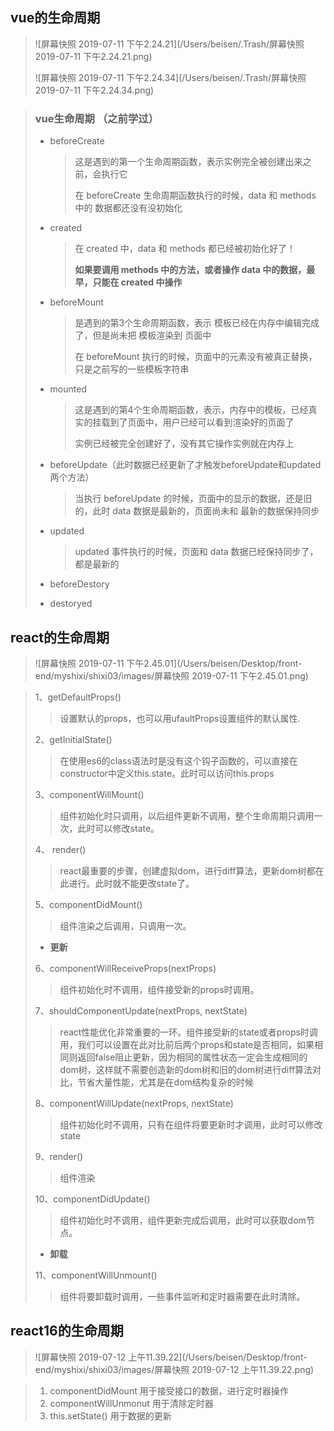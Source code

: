 ## vue的生命周期

> ![屏幕快照 2019-07-11 下午2.24.21](/Users/beisen/.Trash/屏幕快照 2019-07-11 下午2.24.21.png)
>
> ![屏幕快照 2019-07-11 下午2.24.34](/Users/beisen/.Trash/屏幕快照 2019-07-11 下午2.24.34.png)

> ### vue生命周期 （之前学过）
>
> - beforeCreate
>
>   > 这是遇到的第一个生命周期函数，表示实例完全被创建出来之前，会执行它
>   >
>   > 在 beforeCreate 生命周期函数执行的时候，data 和 methods 中的 数据都还没有没初始化
>
> - created
>
>   > 在 created 中，data 和 methods 都已经被初始化好了！
>   >
>   > **如果要调用 methods 中的方法，或者操作 data 中的数据，最早，只能在 created 中操作**
>
> - beforeMount
>
>   > 是遇到的第3个生命周期函数，表示 模板已经在内存中编辑完成了，但是尚未把 模板渲染到 页面中
>   >
>   > 在 beforeMount 执行的时候，页面中的元素没有被真正替换，只是之前写的一些模板字符串
>
> - mounted
>
>   > 这是遇到的第4个生命周期函数，表示，内存中的模板，已经真实的挂载到了页面中，用户已经可以看到渲染好的页面了
>   >
>   > 实例已经被完全创建好了，没有其它操作实例就在内存上
>
> - beforeUpdate（此时数据已经更新了才触发beforeUpdate和updated两个方法）
>
>   > 当执行 beforeUpdate 的时候，页面中的显示的数据，还是旧的，此时 data 数据是最新的，页面尚未和 最新的数据保持同步
>
> - updated
>
>   > updated 事件执行的时候，页面和 data 数据已经保持同步了，都是最新的
>
> - beforeDestory
>
> - destoryed 

## react的生命周期

> ![屏幕快照 2019-07-11 下午2.45.01](/Users/beisen/Desktop/front-end/myshixi/shixi03/images/屏幕快照 2019-07-11 下午2.45.01.png)

> 1、getDefaultProps()
>
> > 设置默认的props，也可以用ufaultProps设置组件的默认属性.
>
> 2、getInitialState()
>
> > 在使用es6的class语法时是没有这个钩子函数的，可以直接在constructor中定义this.state。此时可以访问this.props
>
> 3、componentWillMount()
>
> > 组件初始化时只调用，以后组件更新不调用，整个生命周期只调用一次，此时可以修改state。
>
> 4、 render()
>
> > react最重要的步骤，创建虚拟dom，进行diff算法，更新dom树都在此进行。此时就不能更改state了。
>
> 5、componentDidMount()
>
> > 组件渲染之后调用，只调用一次。
>
> - **更新**
>
> 6、componentWillReceiveProps(nextProps)
>
> > 组件初始化时不调用，组件接受新的props时调用。
>
> 7、shouldComponentUpdate(nextProps, nextState)
>
> > react性能优化非常重要的一环。组件接受新的state或者props时调用，我们可以设置在此对比前后两个props和state是否相同，如果相同则返回false阻止更新，因为相同的属性状态一定会生成相同的dom树，这样就不需要创造新的dom树和旧的dom树进行diff算法对比，节省大量性能，尤其是在dom结构复杂的时候
>
> 8、componentWillUpdate(nextProps, nextState)
>
> > 组件初始化时不调用，只有在组件将要更新时才调用，此时可以修改state
>
> 9、render()
>
> > 组件渲染
>
> 10、componentDidUpdate()
>
> > 组件初始化时不调用，组件更新完成后调用，此时可以获取dom节点。
>
> - **卸载**
>
> 11、componentWillUnmount()
>
> > 组件将要卸载时调用，一些事件监听和定时器需要在此时清除。 

## react16的生命周期

>  ![屏幕快照 2019-07-12 上午11.39.22](/Users/beisen/Desktop/front-end/myshixi/shixi03/images/屏幕快照 2019-07-12 上午11.39.22.png)

> 1. componentDidMount 用于接受接口的数据，进行定时器操作
> 2. componentWillUnmonut 用于清除定时器
> 3. this.setState() 用于数据的更新